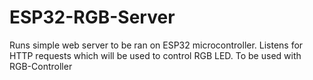 # ESP32-RGB-Server

Runs simple web server to be ran on ESP32 microcontroller.
Listens for HTTP requests which will be used to control RGB LED.
To be used with RGB-Controller
